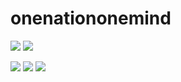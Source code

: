 # onenationonemind
 <img src="https://img.shields.io/badge/TypeScript-3178C6?style=flat&logo=TypeScript&logoColor=white"/> <img src="https://img.shields.io/badge/Python-512BD4?style=flat&logo=Python&logoColor=white"/>

 <img src="https://img.shields.io/badge/Javascript-0094F5?style=flat&logo=Javascript&logoColor=white"/>
 <img src="https://img.shields.io/badge/C-004088?style=flat&logo=C&logoColor=white"/>
 <img src="https://img.shields.io/badge/React-B7178C?style=flat&logo=React&logoColor=white"/>

